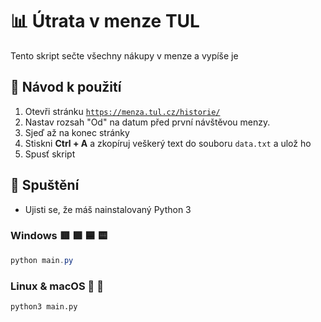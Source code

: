 # 📊 Útrata v menze TUL

Tento skript sečte všechny nákupy v menze a vypíše je

## 📖 Návod k použití

1. Otevři stránku [`https://menza.tul.cz/historie/`](https://menza.tul.cz/historie/)
2. Nastav rozsah "Od" na datum před první návštěvou menzy.
3. Sjeď až na konec stránky
4. Stiskni **Ctrl + A** a zkopíruj veškerý text do souboru `data.txt` a ulož ho
5. Spusť skript

## 🚀 Spuštění

- Ujisti se, že máš nainstalovaný Python 3

### Windows 🟥 🟩 🟦 🟨
```powershell
python main.py
```

### **Linux & macOS** 🐧 🍎
```bash
python3 main.py
```
